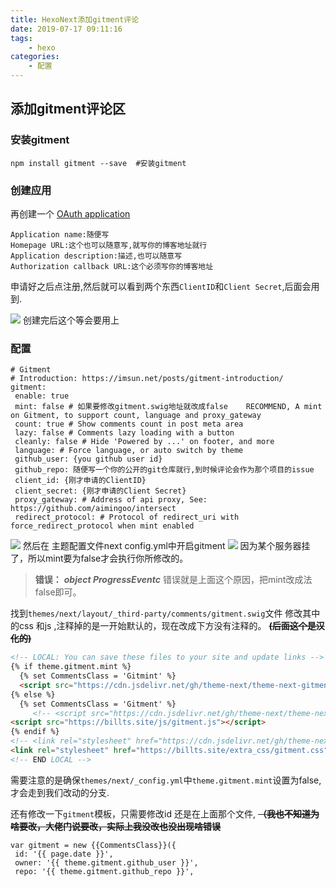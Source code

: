 ```yaml
---
title: HexoNext添加gitment评论
date: 2019-07-17 09:11:16
tags:
    - hexo
categories:
    - 配置
---
```


## 添加gitment评论区
### 安装gitment
```
npm install gitment --save  #安装gitment
```
### 创建应用
再创建一个 [OAuth application](https://github.com/settings/applications/new)
```
Application name:随便写
Homepage URL:这个也可以随意写,就写你的博客地址就行
Application description:描述,也可以随意写
Authorization callback URL:这个必须写你的博客地址
```
申请好之后点注册,然后就可以看到两个东西`ClientID`和`Client Secret`,后面会用到.

![](https://i.loli.net/2019/07/15/5d2c277d2346d92308.png)
创建完后这个等会要用上
### 配置
```
# Gitment
# Introduction: https://imsun.net/posts/gitment-introduction/
gitment:
 enable: true
 mint: false # 如果要修改gitment.swig地址就改成false    RECOMMEND, A mint on Gitment, to support count, language and proxy_gateway
 count: true # Show comments count in post meta area
 lazy: false # Comments lazy loading with a button
 cleanly: false # Hide 'Powered by ...' on footer, and more
 language: # Force language, or auto switch by theme
 github_user: {you github user id}
 github_repo: 随便写一个你的公开的git仓库就行,到时候评论会作为那个项目的issue
 client_id: {刚才申请的ClientID}
 client_secret: {刚才申请的Client Secret}
 proxy_gateway: # Address of api proxy, See: https://github.com/aimingoo/intersect
 redirect_protocol: # Protocol of redirect_uri with force_redirect_protocol when mint enabled
```
![](https://i.loli.net/2019/07/17/5d2e76ba6056846846.png)
然后在 主题配置文件next config.yml中开启gitment 
![](https://i.loli.net/2019/07/17/5d2e76df0333f93602.png)
因为某个服务器挂了，所以mint要为false才会执行你所修改的。
>**错误：** ***object ProgressEventc*** 错误就是上面这个原因，把mint改成法false即可。

找到`themes/next/layout/_third-party/comments/gitment.swig`文件
修改其中的css 和js ,注释掉的是一开始默认的，现在改成下方没有注释的。 ~~**(后面这个是汉化的)**~~
```html
<!-- LOCAL: You can save these files to your site and update links -->
{% if theme.gitment.mint %}
  {% set CommentsClass = 'Gitmint' %}
  <script src="https://cdn.jsdelivr.net/gh/theme-next/theme-next-gitment@1/gitmint.browser.js"></script>
{% else %}
  {% set CommentsClass = 'Gitment' %}
     <!-- <script src="https://cdn.jsdelivr.net/gh/theme-next/theme-next-gitment@1/gitment.browser.js"></script> -->
<script src="https://billts.site/js/gitment.js"></script>
{% endif %}
<!-- <link rel="stylesheet" href="https://cdn.jsdelivr.net/gh/theme-next/theme-next-gitment@1/default.css"/> -->
<link rel="stylesheet" href="https://billts.site/extra_css/gitment.css">
<!-- END LOCAL -->
```
需要注意的是确保`themes/next/_config.yml`中`theme.gitment.mint`设置为false,才会走到我们改动的分支.

还有修改一下`gitment`模板，只需要修改id
还是在上面那个文件, ~~**（我也不知道为啥要改，大佬门说要改，实际上我没改也没出现啥错误**~~ 
```
var gitment = new {{CommentsClass}}({
 id: '{{ page.date }}',
 owner: '{{ theme.gitment.github_user }}',
 repo: '{{ theme.gitment.github_repo }}',
```

